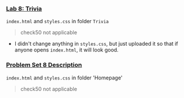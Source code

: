 ### [Lab 8: Trivia](https://cs50.harvard.edu/x/2023/labs/8/)
`index.html` and `styles.css` in folder `Trivia`
> check50 not applicable
- I didn't change anything in `styles.css`, but just uploaded it so that if anyone opens `index.html`, it will look good.

### [Problem Set 8 Description](https://cs50.harvard.edu/x/2023/psets/8/)
`index.html` and `styles.css` in folder 'Homepage'
> check50 not applicable
